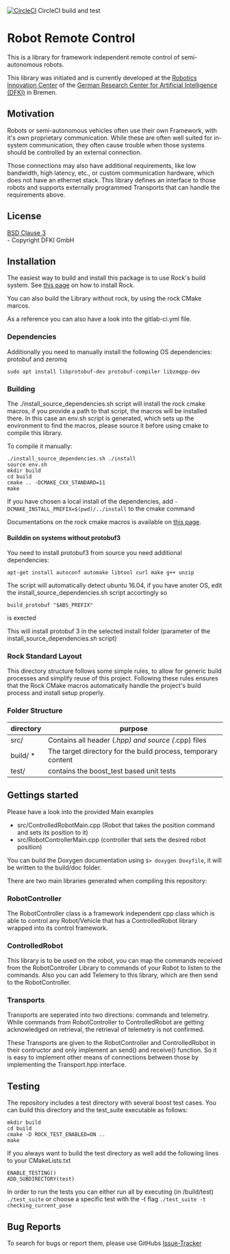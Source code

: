 [![CircleCI](https://circleci.com/gh/dfki-ric/robot_remote_control.svg?style=svg)](https://circleci.com/gh/dfki-ric/robot_remote_control) CircleCI build and test

# Robot Remote Control

This is a library for framework independent remote control of semi-autonomous robots.

This library was initiated and is currently developed at the
[Robotics Innovation Center](http://robotik.dfki-bremen.de/en/startpage.html) of the
[German Research Center for Artificial Intelligence (DFKI)](http://www.dfki.de) in Bremen.



## Motivation

Robots or semi-autonomous vehicles often use their own Framework, with it's own proprietary communication.
While these are often well suited for in-system communication, they often cause trouble when those systems should be controlled by an external connection.

Those connections may also have additional requirements, like low bandwidth, high latency, etc., or custom communication hardware, which does not have an ethernet stack.
This library defines an interface to those robots and supports externally programmed Transports that can handle the requirements above.


## License

[BSD Clause 3](https://opensource.org/licenses/BSD-3-Clause)<br> - Copyright DFKI GmbH

## Installation

The easiest way to build and install this package is to use Rock's build system.
See [this page](http://rock-robotics.org/documentation/installation.html)
on how to install Rock.

You can also build the Library without rock, by using the rock CMake marcos.

As a reference you can also have a look into the gitlab-ci.yml file.

### Dependencies

Additionally you need to manually install the following OS dependencies: protobuf and zeromq

    sudo apt install libprotobuf-dev protobuf-compiler libzmqpp-dev

### Building

The ./install_source_dependencies.sh script will install the rock cmake macros, if you provide a path to that script, the macros will be installed there.
In this case an env.sh script is generated, which sets up the environment to find the macros, please source it before using cmake to compile this library.

To compile it manually:

    ./install_source_dependencies.sh ./install
    source env.sh
    mkdir build
    cd build
    cmake .. -DCMAKE_CXX_STANDARD=11
    make

If you have chosen a local install of the dependencies, add `-DCMAKE_INSTALL_PREFIX=$(pwd)/../install` to the cmake command

Documentations on the rock cmake macros is available on [this page](http://rock-robotics.org/documentation/packages/cmake_macros.html).

#### Builddin on systems without protobuf3

You need to install protobuf3 from source you need additional dependencies:

    apt-get install autoconf automake libtool curl make g++ unzip

The script will automatically detect ubuntu 16.04, if you have anoter OS, edit the install_source_dependencies.sh script accortingly so

    build_protobuf "$ABS_PREFIX"

is exected

This will install protobuf 3 in the selected install folder (parameter of the install_source_dependencies.sh script)







### Rock Standard Layout

This directory structure follows some simple rules, to allow for generic build
processes and simplify reuse of this project. Following these rules ensures that
the Rock CMake macros automatically handle the project's build process and
install setup properly.

### Folder Structure

| directory         |       purpose                                                        |
| ----------------- | ------------------------------------------------------               |
| src/              | Contains all header (*.hpp) and source (*.cpp) files                     |
| build/ *          | The target directory for the build process, temporary content        |
| test/             | contains the boost_test based unit tests                       |


## Gettings started

Please have a look into the provided Main examples

* src/ControlledRobotMain.cpp (Robot that takes the position command and sets its position to it)
* src/RobotControllerMain.cpp (controller that sets the desired robot position)

You can build the Doxygen documentation using `$> doxygen Doxyfile`, it will be written to the build/doc folder.


There are two main libraries generated when compiling this repository:

### RobotController

The RobotController class is a framework independent cpp class which is able to control any Robot/Vehicle that has a ControlledRobot library wrapped into its control framework.

### ControlledRobot

This library is to be used on the robot, you can map the commands received from the RobotController Library to commands of your Robot to listen to the commands.
Also you can add Telemery to this library, which are then send to the RobotController.


### Transports

Transports are seperated into two directions: commands and telemetry.
While commands from RobotController to ControlledRobot are getting acknowledged on retrieval, the retrieval of telemetry is not confirmed.

These Transports are given to the RobotController and ControlledRobot in their contructor and only implement an send() and receive() function.
So it is easy to implement other means of connections between those by implementing the Transport.hpp interface.


## Testing

The repository includes a test directory with several boost test cases. You can build this directory and the test_suite executable as follows:

    mkdir build
    cd build
    cmake -D ROCK_TEST_ENABLED=ON ..
    make

If you always want to build the test directory as well add the following lines to your CMakeLists.txt

    ENABLE_TESTING()
    ADD_SUBDIRECTORY(test)

In order to run the tests you can either run all by executing (in /build/test) ```./test_suite``` or choose a specific test with the -t flag ```./test_suite -t checking_current_pose```

## Bug Reports

To search for bugs or report them, please use GitHubs [Issue-Tracker](https://github.com/dfki-ric/robot_remote_control/issues)
